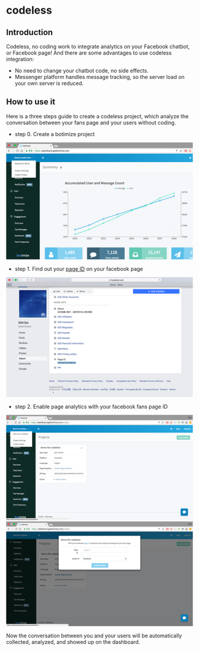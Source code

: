 # codeless

## Introduction
 
Codeless, no coding work to integrate analytics on your Facebook chatbot, or Facebook page!  And there are some advantages to use codeless integration:

* No need to change your chatbot code, no side effects.
* Messenger platform handles message tracking, so the server load on your own server is reduced.

## How to use it

Here is a three steps guide to create a codeless project, which analyze the conversation between your fans page and your users without coding.

- step 0. Create a botimize project

![codeless_step0](../imgs/codeless_step0.png "90%x")


- step 1. Find out your [page ID](https://www.facebook.com/help/1503421039731588) on your facebook page

![codeless_step1](../imgs/codeless_step1.png "90%x")

- step 2. Enable page analytics with your facebook fans page ID 

![codeless_step2-1](../imgs/codeless_step2-1.png "90%x")
![codeless_step2-2](../imgs/codeless_step2-2.png "90%x")

Now the conversation between you and your users will be automatically collected, analyzed, and showed up on the dashboard.
